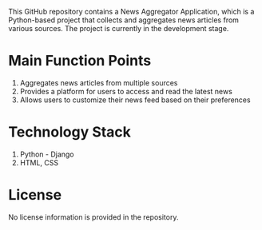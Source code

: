This GitHub repository contains a News Aggregator Application, which is a Python-based project that collects and aggregates news articles from various sources. The project is currently in the development stage.

# Main Function Points
1. Aggregates news articles from multiple sources
2. Provides a platform for users to access and read the latest news
3. Allows users to customize their news feed based on their preferences

# Technology Stack
1. Python - Django
2. HTML, CSS

# License
No license information is provided in the repository.
